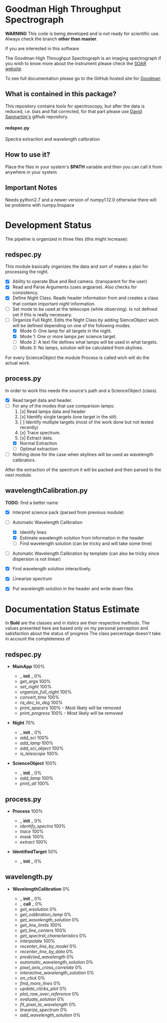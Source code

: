 # Goodman High Throughput Spectrograph
**WARNING** This code is being developed and is not ready for
 scientific use. Always check the branch **other than master**.
 
 If you are interested in this software 

The Goodman High Throughput Spectrograph is an imaging spectrograph
 if you wish to know more about the instrument please check the 
 [SOAR website](http://www.ctio.noao.edu/soar/content/goodman-high-throughput-spectrograph)
 
To see full documentation please go to the GitHub hosted site for [Goodman](https://simontorres.github.io/goodman/)

## What is contained in this package?

This repository contains tools for spectroscopy, but after the data is 
reduced, i.e. bias and flat corrected, for that part please use 
[David Sanmartim's](https://github.com/dsanmartim/goodman_ccdreduction) github repository.

#### redspec.py  
 Spectra extraction and wavelength calibration

## How to use it?

Place the files in your system's **$PATH** variable and then you can call it from anywhere in your system

## Important Notes

Needs python2.7 and a newer version of numpy1.12.0 otherwise there will
be problems with numpy.linspace

# Development Status

The pipeline is organized in three files (this might increase):

## redspec.py
This module basically organizes the data and sort of makes a plan for processing the night.

- [x] Ability to operate Blue and Red camera. (transparent for the user)
- [x] Read and Parse Arguments (uses argparse). Also checks for consistency.
- [x] Define Night Class. Reads header information from and creates a class that contain important _night_ information.
- [ ] Set mode to be used at the telescope (while observing). Is not defined yet if this is really necessary.
- [ ] Organize Full Night. Edits the Night Class by adding SienceObject wich will be defined depending on one of the following modes.
  * [x] Mode 0: One lamp for all targets in the night.
  * [x] Mode 1: One or more lamps per science target.
  * [ ] Mode 2: A text file defines what lamps will be used in what targets.
  * [ ] Mode 3: No lamps, solution will be calculated from skylines.

For every ScienceObject the module Process is called wich will do the actual work.

## process.py
In order to work this needs the source's path and a ScienceObject (class).

- [x] Read target data and header.
- [ ] For any of the modes that use comparison lamps:
  1. [x] Read lamps data and header
  2. [x] Identify single targets (one target in the slit)
  3. [ ] Identify multiple targets (most of the work done but not tested recently)
  4. [x] Trace spectrum.
  5. [x] Extract data.
    - [x] Normal Extraction
    - [ ] Optimal extraction
- [ ] Nothing done for the case when skylines will be used as wavelength calibrators.

After the extraction of the spectrum it will be packed and then parsed to the next module.

## wavelengthCalibration.py
**TODO**: find a better name

- [x] Interpret science pack (parsed from previous module)
- [ ] Automatic Wavelength Calibration
  - [x] Identify lines
  - [x] Estimate wavelength solution from information in the header
  - [ ] Find wavelength solution (can be tricky and will take some time)
- [ ] Automatic Wavelength Calibration by template (can also be tricky since dispersion is not linear)
- [x] Find wavelength solution interactively.
- [x] Linearize spectrum
- [x] Put wavelength solution in the header and write down files.


# Documentation Status Estimate
In **Bold** are the classes and in _italics_ are their respective methods.
The values presented here are based only on my personal perception and satisfaction about the status of progress
The class percentage doesn't take in account the completeness of 

## redspec.py
- **MainApp** 100%
  - _  __init__ _ 0%
  - _get_args_  100%
  - _set_night_ 100%
  - _organize_full_night_ 100%
  - _convert_time_ 100%
  - _ra_dec_to_deg_ 100%
  - _print_spacers_ 100% - Most likely will be removed
  - _print_progress_ 100% - Most likely will be removed

- **Night** 70%
  - _  __init__ _ 0%
  - _add_sci_ 100%
  - _add_lamp_ 100%
  - _add_sci_object_ 100%
  - _is_telescope_ 100%
  
- **ScienceObject** 100%
  - _  __init__ _ 0%
  - _add_lamp_ 100%
  - _print_all_ 100%
 

## process.py
- **Process** 100%
  - _  __init__ _ 0%
  - _identify_spectra_ 100%
  - _trace_ 100%
  - _mask_ 100%
  - _extract_ 100%

- **IdentifiedTarget** 50%
  - _  __init__ _ 0%
  
  
## wavelength.py
- **WavelengthCalibration** 0%
  
  - _ __init__ _ 0%
  - _ __call__ _ 0%
  - _get_wsolution_ 0%
  - _get_calibration_lamp_ 0%
  - _get_wavelength_solution_ 0%
  - _get_line_limits_ 100%
  - _get_line_centers_ 100%
  - _get_spectral_characteristics_ 0%
  - _interpolate_ 100%
  - _recenter_line_by_model_ 0%
  - _recenter_line_by_data_ 0%
  - _predicted_wavelength_ 0%
  - _automatic_wavelength_solution_ 0%
  - _pixel_axis_cross_correlate_ 0%
  - _interactive_wavelength_solution_ 0%
  - _on_click_ 0%
  - _find_more_lines_ 0%
  - _update_clicks_plot_ 0%
  - _plot_raw_over_reference_ 0%
  - _evaluate_solution_ 0%
  - _fit_pixel_to_wavelength_ 0%
  - _linearize_spectrum_ 0%
  - _add_wavelength_solution_ 0%  
  
